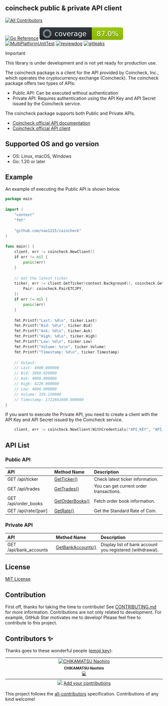 ## coincheck public &amp; private API client
<!-- ALL-CONTRIBUTORS-BADGE:START - Do not remove or modify this section -->
[![All Contributors](https://img.shields.io/badge/all_contributors-1-orange.svg?style=flat-square)](#contributors-)
<!-- ALL-CONTRIBUTORS-BADGE:END -->

[![Go Reference](https://pkg.go.dev/badge/github.com/nao1215/coincheck.svg)](https://pkg.go.dev/github.com/nao1215/coincheck)
![Coverage](https://raw.githubusercontent.com/nao1215/octocovs-central-repo/main/badges/nao1215/coincheck/coverage.svg)
[![MultiPlatformUnitTest](https://github.com/nao1215/coincheck/actions/workflows/unit_test.yml/badge.svg)](https://github.com/nao1215/coincheck/actions/workflows/unit_test.yml)
[![reviewdog](https://github.com/nao1215/coincheck/actions/workflows/reviewdog.yml/badge.svg)](https://github.com/nao1215/coincheck/actions/workflows/reviewdog.yml)
[![gitleaks](https://github.com/nao1215/coincheck/actions/workflows/gitleak.yml/badge.svg)](https://github.com/nao1215/coincheck/actions/workflows/gitleak.yml)


>[!IMPORTANT]
> This library is under development and is not yet ready for production use.

The coincheck package is a client for the API provided by Coincheck, Inc., which operates the cryptocurrency exchange (Coincheck). The coincheck package offers two types of APIs:

- Public API: Can be executed without authentication
- Private API: Requires authentication using the API Key and API Secret issued by the Coincheck service.

The coincheck package supports both Public and Private APIs.
- [Coincheck official API documentation](https://coincheck.com/documents/exchange/api)
- [Coincheck official API client](https://github.com/coincheckjp/coincheck-go)

## Supported OS and go version

- OS: Linux, macOS, Windows
- Go: 1.20 or later

## Example

An example of executing the Public API is shown below.

```go
package main

import (
	"context"
	"fmt"

	"github.com/nao1215/coincheck"
)

func main() {
	client, err := coincheck.NewClient()
	if err != nil {
		panic(err)
	}

	// Get the latest ticker
	ticker, err := client.GetTicker(context.Background(), coincheck.GetTickerInput{
		Pair: coincheck.PairETCJPY,
	})
	if err != nil {
		panic(err)
	}

	fmt.Printf("Last: %d\n", ticker.Last)
	fmt.Printf("Bid: %d\n", ticker.Bid)
	fmt.Printf("Ask: %d\n", ticker.Ask)
	fmt.Printf("High: %d\n", ticker.High)
	fmt.Printf("Low: %d\n", ticker.Low)
	fmt.Printf("Volume: %s\n", ticker.Volume)
	fmt.Printf("Timestamp: %d\n", ticker.Timestamp)

    // Output:
    // Last: 4000.000000
    // Bid: 3980.020000
    // Ask: 4000.000000
    // High: 4220.000000
    // Low: 4000.000000
    // Volume: 339.150000
    // Timestamp: 1722661800.000000
}
```

If you want to execute the Private API, you need to create a client with the API Key and API Secret issued by the Coincheck service.

```go
	client, err := coincheck.NewClient(WithCredentials("API_KEY", "API_SECRET"))
```

## API List
### Public API

| API | Method Name |Description |
| :--- | :--- | :--- |
| GET /api/ticker | [GetTicker()](https://pkg.go.dev/github.com/nao1215/coincheck#Client.GetTicker) | Check latest ticker information. |
| GET /api/trades | [GetTrades()](https://pkg.go.dev/github.com/nao1215/coincheck#Client.GetTrades) | You can get current order transactions. |
| GET /api/order_books | [GetOrderBooks()](https://pkg.go.dev/github.com/nao1215/coincheck#Client.GetOrderBooks) | Fetch order book information. |
| GET /api/rate/[pair] | [GetRate()](https://pkg.go.dev/github.com/nao1215/coincheck#Client.GetRate) | Get the Standard Rate of Coin. |

### Private API

| API | Method Name |Description |
| :--- | :--- | :--- |
| GET /api/bank_accounts | [GetBankAccounts()](https://pkg.go.dev/github.com/nao1215/coincheck#Client.GetBankAccounts) | Display list of bank account you registered (withdrawal).|

## License

[MIT License](./LICENSE)


## Contribution
First off, thanks for taking the time to contribute! See [CONTRIBUTING.md](./CONTRIBUTING.md) for more information. Contributions are not only related to development. For example, GitHub Star motivates me to develop! Please feel free to contribute to this project.


## Contributors ✨

Thanks goes to these wonderful people ([emoji key](https://allcontributors.org/docs/en/emoji-key)):

<!-- ALL-CONTRIBUTORS-LIST:START - Do not remove or modify this section -->
<!-- prettier-ignore-start -->
<!-- markdownlint-disable -->
<table>
  <tbody>
    <tr>
      <td align="center" valign="top" width="14.28%"><a href="https://debimate.jp/"><img src="https://avatars.githubusercontent.com/u/22737008?v=4?s=70" width="70px;" alt="CHIKAMATSU Naohiro"/><br /><sub><b>CHIKAMATSU Naohiro</b></sub></a><br /><a href="https://github.com/nao1215/coincheck/commits?author=nao1215" title="Code">💻</a></td>
    </tr>
  </tbody>
  <tfoot>
    <tr>
      <td align="center" size="13px" colspan="7">
        <img src="https://raw.githubusercontent.com/all-contributors/all-contributors-cli/1b8533af435da9854653492b1327a23a4dbd0a10/assets/logo-small.svg">
          <a href="https://all-contributors.js.org/docs/en/bot/usage">Add your contributions</a>
        </img>
      </td>
    </tr>
  </tfoot>
</table>

<!-- markdownlint-restore -->
<!-- prettier-ignore-end -->

<!-- ALL-CONTRIBUTORS-LIST:END -->

This project follows the [all-contributors](https://github.com/all-contributors/all-contributors) specification. Contributions of any kind welcome!
